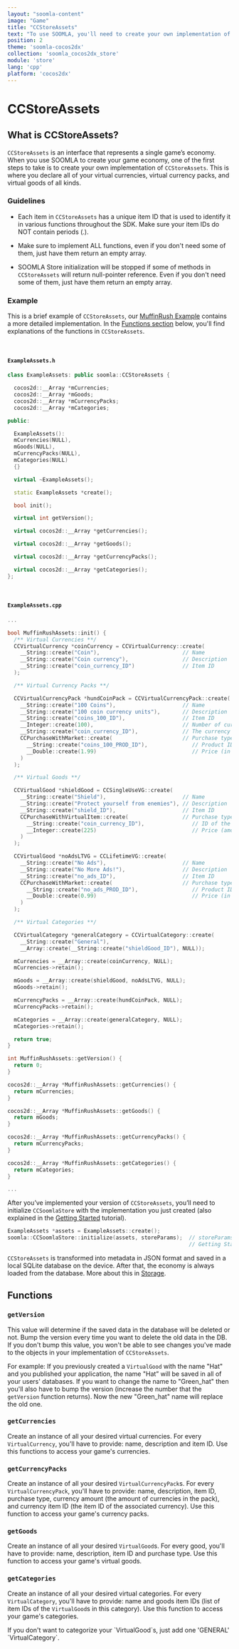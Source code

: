 ```yaml
---
layout: "soomla-content"
image: "Game"
title: "CCStoreAssets"
text: "To use SOOMLA, you'll need to create your own implementation of CCStoreAssets, an interface that represents your game’s economy."
position: 2
theme: 'soomla-cocos2dx'
collection: 'soomla_cocos2dx_store'
module: 'store'
lang: 'cpp'
platform: 'cocos2dx'
---
```


# CCStoreAssets

## What is CCStoreAssets?

`CCStoreAssets` is an interface that represents a single game’s economy. When you use SOOMLA to create your game economy, one of the first steps to take is to create your own implementation of `CCStoreAssets`. This is where you declare all of your virtual currencies, virtual currency packs, and virtual goods of all kinds.

### Guidelines

- Each item in `CCStoreAssets` has a unique item ID that is used to identify it in various functions throughout the SDK. Make sure your item IDs do NOT contain periods (.).

- Make sure to implement ALL functions, even if you don't need some of them, just have them return an empty array.

- SOOMLA Store initialization will be stopped if some of methods in `CCStoreAssets` will return null-pointer reference. Even if you don't need some of them, just have them return an empty array.

### Example

This is a brief example of `CCStoreAssets`, our [MuffinRush Example](https://github.com/soomla/cocos2dx-store-example/blob/master/Classes/MuffinRushAssets.cpp) contains a more detailed implementation. In the [Functions section](#functions) below, you'll find explanations of the functions in `CCStoreAssets`.

<br>

#### `ExampleAssets.h`

``` cpp
class ExampleAssets: public soomla::CCStoreAssets {

  cocos2d::__Array *mCurrencies;
  cocos2d::__Array *mGoods;
  cocos2d::__Array *mCurrencyPacks;
  cocos2d::__Array *mCategories;

public:

  ExampleAssets():
  mCurrencies(NULL),
  mGoods(NULL),
  mCurrencyPacks(NULL),
  mCategories(NULL)
  {}

  virtual ~ExampleAssets();

  static ExampleAssets *create();

  bool init();

  virtual int getVersion();

  virtual cocos2d::__Array *getCurrencies();

  virtual cocos2d::__Array *getGoods();

  virtual cocos2d::__Array *getCurrencyPacks();

  virtual cocos2d::__Array *getCategories();
};

```

<br>

#### `ExampleAssets.cpp`

``` cpp
...

bool MuffinRushAssets::init() {
  /** Virtual Currencies **/
  CCVirtualCurrency *coinCurrency = CCVirtualCurrency::create(
    __String::create("Coin"),                          // Name
    __String::create("Coin currency"),                 // Description
    __String::create("coin_currency_ID")               // Item ID
  );

  /** Virtual Currency Packs **/

  CCVirtualCurrencyPack *hundCoinPack = CCVirtualCurrencyPack::create(
    __String::create("100 Coins"),                     // Name
    __String::create("100 coin currency units"),       // Description
    __String::create("coins_100_ID"),                  // Item ID
    __Integer::create(100),                            // Number of currencies in the pack
    __String::create("coin_currency_ID"),              // The currency associated with this pack
    CCPurchaseWithMarket::create(                      // Purchase type (with real money $)
      __String::create("coins_100_PROD_ID"),              // Product ID
      __Double::create(1.99)                              // Price (in real money $)
    )
  );

  /** Virtual Goods **/

  CCVirtualGood *shieldGood = CCSingleUseVG::create(
    __String::create("Shield"),                        // Name
    __String::create("Protect yourself from enemies"), // Description
    __String::create("shield_ID"),                     // Item ID
    CCPurchaseWithVirtualItem::create(                 // Purchase type (with virtual currency)
      __String::create("coin_currency_ID"),               // ID of the item used to pay with
      __Integer::create(225)                              // Price (amount in coins)
    )
  );

  CCVirtualGood *noAdsLTVG = CCLifetimeVG::create(
    __String::create("No Ads"),                        // Name
    __String::create("No More Ads!"),                  // Description
    __String::create("no_ads_ID"),                     // Item ID
    CCPurchaseWithMarket::create(                      // Purchase type (with real money $)
      __String::create("no_ads_PROD_ID"),                 // Product ID
      __Double::create(0.99)                              // Price (in real money $)
    )
  );

  /** Virtual Categories **/

  CCVirtualCategory *generalCategory = CCVirtualCategory::create(
    __String::create("General"),
    __Array::create(__String::create("shieldGood_ID"), NULL));

  mCurrencies = __Array::create(coinCurrency, NULL);
  mCurrencies->retain();

  mGoods = __Array::create(shieldGood, noAdsLTVG, NULL);
  mGoods->retain();

  mCurrencyPacks = __Array::create(hundCoinPack, NULL);
  mCurrencyPacks->retain();

  mCategories = __Array::create(generalCategory, NULL);
  mCategories->retain();

  return true;
}

int MuffinRushAssets::getVersion() {
  return 0;
}

cocos2d::__Array *MuffinRushAssets::getCurrencies() {
  return mCurrencies;
}

cocos2d::__Array *MuffinRushAssets::getGoods() {
  return mGoods;
}

cocos2d::__Array *MuffinRushAssets::getCurrencyPacks() {
  return mCurrencyPacks;
}

cocos2d::__Array *MuffinRushAssets::getCategories() {
  return mCategories;
}

...

```

After you’ve implemented your version of `CCStoreAssets`, you’ll need to initialize `CCSoomlaStore` with the implementation you just created (also explained in the [Getting Started](/cocos2dx/cpp/store/Store_GettingStarted) tutorial).

``` cpp
ExampleAssets *assets = ExampleAssets::create();
soomla::CCSoomlaStore::initialize(assets, storeParams);  // storeParams is explained in the
                                                         // Getting Started tutorial
```

`CCStoreAssets` is transformed into metadata in JSON format and saved in a local SQLite database on the device. After that, the economy is always loaded from the database. More about this in [Storage](/cocos2dx/cpp/store/Store_Storage).

## Functions

### `getVersion`

This value will determine if the saved data in the database will be deleted or not. Bump the version every time you want to delete the old data in the DB. If you don't bump this value, you won't be able to see changes you've made to the objects in your implementation of `CCStoreAssets`.

For example: If you previously created a `VirtualGood` with the name "Hat" and you published your application, the name "Hat” will be saved in all of your users' databases. If you want to change the name to "Green_hat" then you'll also have to bump the version (increase the number that the `getVersion` function returns). Now the new "Green_hat" name will replace the old one.

### `getCurrencies`

Create an instance of all your desired virtual currencies. For every `VirtualCurrency`, you'll have to provide: name, description and item ID. Use this functions to access your game's currencies.

### `getCurrencyPacks`

Create an instance of all your desired `VirtualCurrencyPack`s. For every `VirtualCurrencyPack`, you'll have to provide: name, description, item ID, purchase type, currency amount (the amount of currencies in the pack), and currency item ID (the item ID of the associated currency). Use this function to access your game's currency packs.

### `getGoods`

Create an instance of all your desired `VirtualGood`s. For every good, you'll have to provide: name, description, item ID and purchase type. Use this function to access your game's virtual goods.

### `getCategories`

Create an instance of all your desired virtual categories. For every `VirtualCategory`, you'll have to provide: name and goods item IDs (list of item IDs of the `VirtualGood`s in this category). Use this function to access your game's categories.

<div class="info-box">If you don't want to categorize your `VirtualGood`s, just add one 'GENERAL' `VirtualCategory`.</div>

